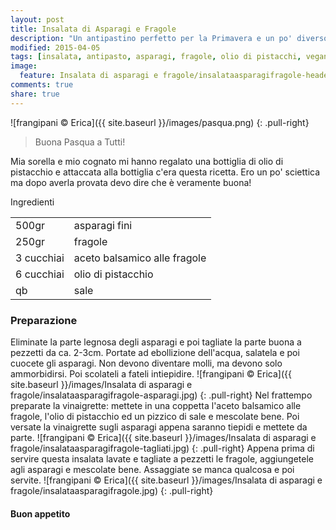 ```yaml
---
layout: post
title: Insalata di Asparagi e Fragole
description: "Un antipastino perfetto per la Primavera e un po' diverso dal solito..."
modified: 2015-04-05
tags: [insalata, antipasto, asparagi, fragole, olio di pistacchi, vegan]
image:
  feature: Insalata di asparagi e fragole/insalataasparagifragole-header.jpg
comments: true
share: true
---
```


![frangipani © Erica]({{ site.baseurl }}/images/pasqua.png)
{: .pull-right}

> Buona Pasqua a Tutti!

Mia sorella e mio cognato mi hanno regalato una bottiglia di olio di pistacchio e attaccata alla bottiglia c'era questa ricetta. Ero un po' sciettica ma dopo averla provata devo dire che è veramente buona! 

<div class="ingredients">
  <div class="ingredients-title">Ingredienti</div>
  <table>
    <tbody>
      <tr>
        <td>500gr</td>
        <td>asparagi fini</td>
      </tr>
      <tr>
        <td>250gr</td>
        <td>fragole</td>
      </tr>
      <tr>
        <td>3 cucchiai</td>
        <td>aceto balsamico alle fragole</td>
      </tr>
      <tr>
        <td>6 cucchiai</td>
        <td>olio di pistacchio</td>
      </tr>
      <tr>
        <td>qb</td>
        <td>sale</td>    
      </tr>
    </tbody>
  </table>
</div>


<h3>
	<font color="grey">
		<i class="icon-cogs"></i>
	</font> Preparazione
</h3>

Eliminate la parte legnosa degli asparagi e poi tagliate la parte buona a pezzetti da ca. 2-3cm. Portate ad ebollizione dell'acqua, salatela e poi cuocete gli asparagi. Non devono diventare molli, ma devono solo ammorbidirsi. Poi scolateli a fateli intiepidire.
![frangipani © Erica]({{ site.baseurl }}/images/Insalata di asparagi e fragole/insalataasparagifragole-asparagi.jpg)
{: .pull-right}
Nel frattempo preparate la vinaigrette: mettete in una coppetta l'aceto balsamico alle fragole, l'olio di pistacchio ed un pizzico di sale e mescolate bene. Poi versate la vinaigrette sugli asparagi appena saranno tiepidi e mettete da parte.
![frangipani © Erica]({{ site.baseurl }}/images/Insalata di asparagi e fragole/insalataasparagifragole-tagliati.jpg)
{: .pull-right}
Appena prima di servire questa insalata lavate e tagliate a pezzetti le fragole, aggiungetele agli asparagi e mescolate bene. Assaggiate se manca qualcosa e poi servite.
![frangipani © Erica]({{ site.baseurl }}/images/Insalata di asparagi e fragole/insalataasparagifragole.jpg)
{: .pull-right}

<h4>Buon appetito
  <font color="red">
    <i class="icon-smile"></i>
  </font>
</h4>